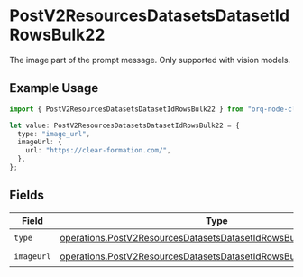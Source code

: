 # PostV2ResourcesDatasetsDatasetIdRowsBulk22

The image part of the prompt message. Only supported with vision models.

## Example Usage

```typescript
import { PostV2ResourcesDatasetsDatasetIdRowsBulk22 } from "orq-node-client/models/operations";

let value: PostV2ResourcesDatasetsDatasetIdRowsBulk22 = {
  type: "image_url",
  imageUrl: {
    url: "https://clear-formation.com/",
  },
};
```

## Fields

| Field                                                                                                                                                  | Type                                                                                                                                                   | Required                                                                                                                                               | Description                                                                                                                                            |
| ------------------------------------------------------------------------------------------------------------------------------------------------------ | ------------------------------------------------------------------------------------------------------------------------------------------------------ | ------------------------------------------------------------------------------------------------------------------------------------------------------ | ------------------------------------------------------------------------------------------------------------------------------------------------------ |
| `type`                                                                                                                                                 | [operations.PostV2ResourcesDatasetsDatasetIdRowsBulk2ResourcesType](../../models/operations/postv2resourcesdatasetsdatasetidrowsbulk2resourcestype.md) | :heavy_check_mark:                                                                                                                                     | N/A                                                                                                                                                    |
| `imageUrl`                                                                                                                                             | [operations.PostV2ResourcesDatasetsDatasetIdRowsBulk2ImageUrl](../../models/operations/postv2resourcesdatasetsdatasetidrowsbulk2imageurl.md)           | :heavy_check_mark:                                                                                                                                     | N/A                                                                                                                                                    |